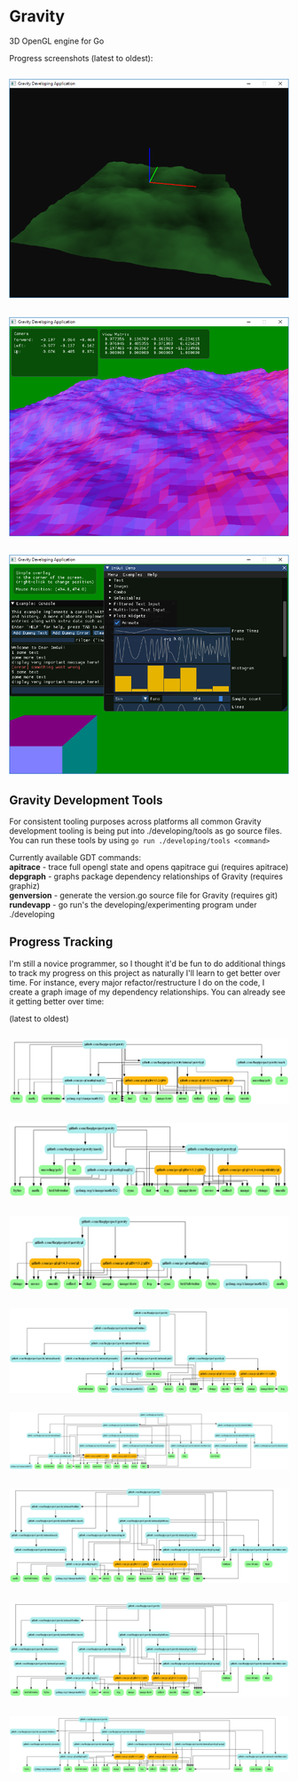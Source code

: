 # Gravity
3D OpenGL engine for Go

Progress screenshots (latest to oldest):

![](images/gravityss3.png)
---

![](images/gravityss2.png)
---

![](images/gravityss1.png)
---


## Gravity Development Tools
For consistent tooling purposes across platforms all common Gravity development tooling is being put into ./developing/tools as go source files. You can run these tools by using ```go run ./developing/tools <command>```

Currently available GDT commands:  
   **apitrace**   -  trace full opengl state and opens qapitrace gui (requires apitrace)  
   **depgraph**   -  graphs package dependency relationships of Gravity (requires graphiz)  
   **genversion** -  generate the version.go source file for Gravity (requires git)
   **rundevapp**  -  go run's the developing/experimenting program under ./developing

## Progress Tracking
I'm still a novice programmer, so I thought it'd be fun to do additional things to track my progress on this project as naturally I'll learn to get better over time. For instance, every major refactor/restructure I do on the code, I create a graph image of my dependency relationships. You can already see it getting better over time:

(latest to oldest)

![](images/depgraph8.png)
---

![](images/depgraph7.png)
---

![](images/depgraph6.png)
---

![](images/depgraph5.png)
---

![](images/depgraph4.png)
---

![](images/depgraph3.png)
---

![](images/depgraph2.png)
---

![](images/depgraph1.png)
---
